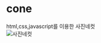 # cone
html,css,javascript를 이용한 사진네컷<br>
![사진네컷](https://user-images.githubusercontent.com/104452243/216827502-5237d663-60fe-4ae7-a0af-34ba57c913f8.png)
